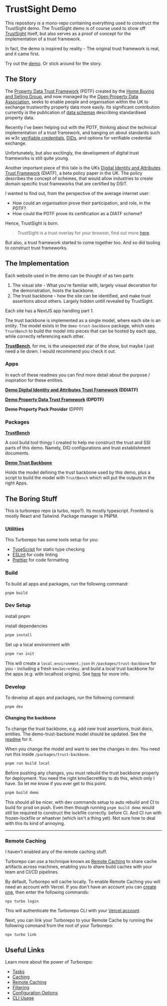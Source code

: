 # TrustSight Demo
This repository is a mono-repo containing everything used to construct the TrustSight demo.
The TrustSight demo is of course used to show off [TrustSight](https://github.com/ed-curran/TrustSight) itself, 
but also serves as a proof of concept for the implementation of a trust framework.

In fact, the demo is inspired by reality - The original trust framework is real, and it came first.

Try out the [demo](https://trust-sight-ddiatf.vercel.app/). Or stick around for the story.

## The Story

The [Property Data Trust Framework](https://propdata.org.uk/) (PDTF)
created by the [Home Buying and Selling Group](https://homebuyingandsellinggroup.co.uk/), and now managed by the [Open Property Data Association](https://openpropdata.org.uk/), seeks to enable people and organisation within the UK to exchange trustworthy property data more easily.
Its significant contribution currently is the publication of [data schemas](https://github.com/Property-Data-Trust-Framework/schemas) describing standardised property data.

Recently I've been helping out with the PDTF, thinking about the technical implementation of a trust framework,
and banging on about standards such as w3c [verifiable credentials](https://www.w3.org/TR/vc-data-model/), [DIDs](https://www.w3.org/TR/did-core/), and options for verifiable credential exchange.

Unfortunately, but also excitingly, the development of digital trust frameworks is still quite young.

Another important piece of this tale is the UKs 
[Digital Identity and Attributes Trust Framework](https://www.gov.uk/government/publications/uk-digital-identity-and-attributes-trust-framework-beta-version/uk-digital-identity-and-attributes-trust-framework-beta-version) (DIATF),
a beta policy paper in the UK.
The policy describes the concept of schemes, that would allow industries to create domain specific trust frameworks that are certified by DSIT.

I wanted to find out, from the perspective of the average internet user:
- How could an organisation prove their participation, and role, in the PDTF?
- How could the PDTF prove its certification as a DIATF scheme?

Hence, TrustSight is born.

> TrustSight is a trust overlay for your browser, find out more [here](https://github.com/ed-curran/TrustSight).

But also, a trust framework started to come together too. And so did tooling to construct trust frameworks.

## The Implementation

Each website used in the demo can be thought of as two parts

1. The visual site - What you're familiar with, largely visual decoration for the demonstration,  hosts the backbone.
2. The trust backbone - how the site can be identified, and make trust assertions about others. Largely hidden untill revealed by TrustSight.

Each site has a NextJS app handling part 1.

The trust backbone is implemented as a single model, where each site is an *entity*. 
The model exists in the `demo-trust-backbone` package, which uses `TrustBench` to build the model into 
pieces that can be hosted by each app, while correctly referencing each other.

[**TrustBench**](packages/trustbench/README.md), for me, is the unexpected star of the show, but maybe I just need a lie down. I would recommend you check it out.

### Apps

In each of these readmes you can find more detail about the purpose / inspiration for these entities.

**[Demo Digital Identity and Attributes Trust Framework](apps/docs/README.md) (DDIATF)**

**[Demo Property Data Trust Framework](apps/web/README.md) (DPDTF)**

**Demo Property Pack Provider** (DPPP)

### Packages

[**TrustBench**](packages/trustbench/README.md)

A cool build tool thingy I created to help me construct the trust and SSI parts of this demo. 
Namely, DID configurations and trust establishment documents.

**[Demo Trust Backbone](packages/trust-backbone/README.md)**

Holds the model defining the trust backbone used by this demo, plus a script to build the model with `TrustBench`
which will put the outputs in the right Apps.


## The Boring Stuff
This is turborepo repo (a turbo, repo?). Its mostly typescript.
Frontend is mostly React and Tailwind. Package manager is PNPM.


### Utilities

This Turborepo has some tools setup for you:

- [TypeScript](https://www.typescriptlang.org/) for static type checking
- [ESLint](https://eslint.org/) for code linting
- [Prettier](https://prettier.io) for code formatting

### Build

To build all apps and packages, run the following command:

```
pnpm build
```


### Dev Setup

install pnpm

install dependencies

```bash
pnpm install
```

Set up a local environment with

```bash
pnpm run init
```

This will create a `local.environment.json` in `/packages/trust-backbone` for you - including a fresh `kmsSecretKey`.
 and build a local trust backbone for the apps (e.g. with localhost origins). See [here](#changing-the-backbone) for more info.


### Develop

To develop all apps and packages, run the following command:

```
pnpm dev
```

#### Changing the backbone
To change the trust backbone, e.g. add new trust assertions, trust docs, entities. 
The demo-trust-bacbone model should be updated. See the [readme](./packages/trust-backbone/README.md) for it.


When you change the model and want to see the changes in dev. You need run this inside `/packages/trust-backbone`.

```bash
pnpm run build local
```

Before pushing any changes, you must rebuild the trust backbone properly for deployment. 
You need the right kmsSecretKey to do this, which only I have. 
So let me know if you ever get to this point.

```bash
pnpm build demo
```

This should all be nicer, with dev commands setup to auto rebuild and CI to build for prod on push.
Even then though running `pnpm build demo` would still be required to construct the lockfile correctly.
before CI. And CI run with frozen-lockfile or whaetver (which isn't a thing yet). 
Not sure how to deal with this its kind of annoying.


---
### Remote Caching

I haven't enabled any of the remote caching stuff.

Turborepo can use a technique known as [Remote Caching](https://turbo.build/repo/docs/core-concepts/remote-caching) to share cache artifacts across machines, enabling you to share build caches with your team and CI/CD pipelines.

By default, Turborepo will cache locally. To enable Remote Caching you will need an account with Vercel. If you don't have an account you can [create one](https://vercel.com/signup), then enter the following commands:

```
npx turbo login
```

This will authenticate the Turborepo CLI with your [Vercel account](https://vercel.com/docs/concepts/personal-accounts/overview).

Next, you can link your Turborepo to your Remote Cache by running the following command from the root of your Turborepo:

```
npx turbo link
```

## Useful Links

Learn more about the power of Turborepo:

- [Tasks](https://turbo.build/repo/docs/core-concepts/monorepos/running-tasks)
- [Caching](https://turbo.build/repo/docs/core-concepts/caching)
- [Remote Caching](https://turbo.build/repo/docs/core-concepts/remote-caching)
- [Filtering](https://turbo.build/repo/docs/core-concepts/monorepos/filtering)
- [Configuration Options](https://turbo.build/repo/docs/reference/configuration)
- [CLI Usage](https://turbo.build/repo/docs/reference/command-line-reference)
